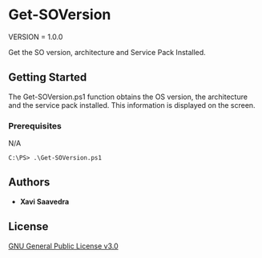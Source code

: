 # Get-SOVersion
VERSION = 1.0.0

Get the SO version, architecture and Service Pack Installed.

## Getting Started

The Get-SOVersion.ps1 function obtains the OS version, the architecture and the service pack installed. This information is displayed on the screen.

### Prerequisites

N/A

```
C:\PS> .\Get-SOVersion.ps1
```

## Authors

* **Xavi Saavedra** 

## License

[GNU General Public License v3.0](PowerShell/LICENSE)